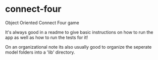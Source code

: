 # connect-four
Object Oriented Connect Four game

It's always good in a readme to give basic instructions on how to run the app as well as how to run the tests for it!

On an organizational note its also usually good to organize the seperate model folders into a 'lib' directory.
